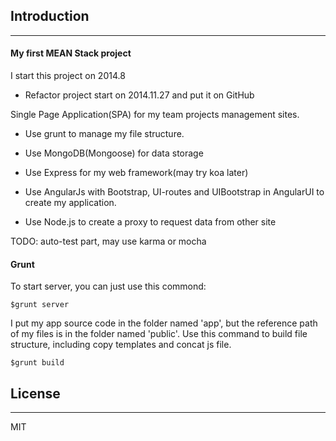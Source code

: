 
## Introduction

---

#### My first MEAN Stack project

I start this project on 2014.8

- Refactor project start on 2014.11.27 and put it on GitHub

Single Page Application(SPA) for my team projects management sites.

- Use grunt to manage my file structure.

- Use MongoDB(Mongoose) for data storage

- Use Express for my web framework(may try koa later)

- Use AngularJs with Bootstrap, UI-routes and UIBootstrap in AngularUI to create my application.

- Use Node.js to create a proxy to request data from other site

TODO: auto-test part, may use karma or mocha

#### Grunt

To start server, you can just use this commond:

    $grunt server

I put my app source code in the folder named 'app', but the reference path of my files
is in the folder named 'public'. Use this command to build file structure, including
copy templates and concat js file.

    $grunt build
    

## License

---

MIT